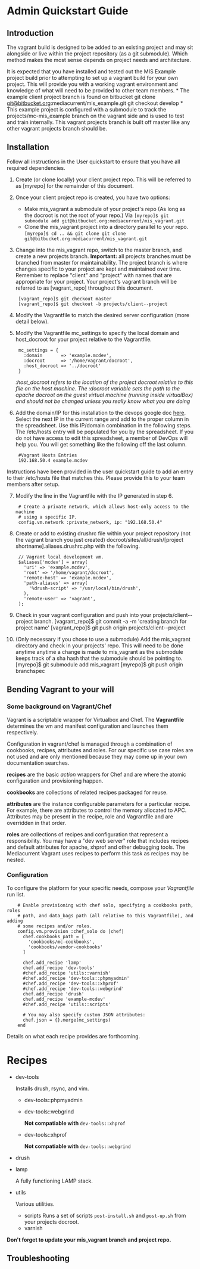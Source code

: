 # Admin Quickstart Guide

## Introduction

The vagrant build is designed to be added to an existing project and may sit
alongside or live within the project repository (as a git submodule). Which
method makes the most sense depends on project needs and architecture.

It is expected that you have installed and tested out the MIS Example project
build prior to attempting to set up a vagrant build for your own project. This
will provide you with a working vagrant environment and knowledge of what will
need to be provided to other team members.
    * The example client project branch is found on bitbucket
        git clone git@bitbucket.org:mediacurrent/mis_example.git
        git checkout develop
    * This example project is configured with a submodule to track the
      projects/mc-mis_example branch on the vagrant side and is used to test
      and train internally. This vagrant projects branch is built off master
      like any other vagrant projects branch should be.

## Installation

Follow all instructions in the User quickstart to ensure that you have all
required dependencies.

1. Create (or clone locally) your client project repo. This will be referred to
as [myrepo] for the remainder of this document.

2. Once your client project repo is created, you have two options:
    * Make mis_vagrant a submodule of your project's repo (As long as the
      docroot is not the root of your repo.) Via
      ```[myrepo]$ git submodule add git@bitbucket.org:mediacurrent/mis_vagrant.git```
    * Clone the mis_vagrant project into a directory parallel to your repo.
      ```[myrepo]$ cd .. && git clone git clone git@bitbucket.org:mediacurrent/mis_vagrant.git```

3. Change into the mis_vagrant repo, switch to the master branch, and
create a new projects branch. **Important:** all projects branches must be
branched from master for maintainability. The project branch is where changes
specific to your project are kept and maintained over time. Remember to replace
"client" and "project" with names that are appropriate for your project. Your
project's vagrant branch will be referred to as [vagrant_repo] throughout this
document.

        [vagrant_repo]$ git checkout master
        [vagrant_repo]$ git checkout -b projects/client--project

4. Modify the Vagrantfile to match the desired server configuration
(more detail below).

5. Modify the Vagrantfile mc_settings to specify the local domain and
host_docroot for your project relative to the Vagrantfile.

        mc_settings = {
          :domain       => 'example.mcdev',
          :docroot      => '/home/vagrant/docroot',
          :host_docroot => '../docroot'
        }

    *:host_docroot refers to the location of the project docroot relative to
    this file on the host machine. The :docroot variable sets the path to the
    apache docroot on the guest virtual machine (running inside virtualBox)
    and should not be changed unless you really know what you are doing*

6. Add the domain/IP for this installation to the devops google doc
[here](https://docs.google.com/a/mediacurrent.com/spreadsheet/ccc?key=0AuLhQk3Txl-JdFNGOGNEV0twcUlwR09tWkU1NVNMZnc&usp=sharing).
Select the next IP in the current range and add to the proper column in the
spreadsheet. Use this IP/domain combination in the following steps.
The /etc/hosts entry will be populated for you by the spreadsheet. If you do
not have access to edit this spreadsheet, a member of DevOps will help you.
You will get something like the following off the last column.

        #Vagrant Hosts Entries
        192.168.50.4 example.mcdev

Instructions have been provided in the user quickstart guide to add an entry
to their /etc/hosts file that matches this. Please provide this to your team
members after setup.

7. Modify the line in the Vagrantfile with the IP generated in step 6.

        # Create a private network, which allows host-only access to the machine
        # using a specific IP.
        config.vm.network :private_network, ip: "192.168.50.4"

8. Create or add to existing drushrc file within your project repository
(not the vagrant branch you just created)
docroot/sites/all/drush/[project shortname].aliases.drushrc.php with the
following.

        // Vagrant local development vm.
        $aliases['mcdev'] = array(
          'uri' => 'example.mcdev',
          'root' => '/home/vagrant/docroot',
          'remote-host' => 'example.mcdev',
          'path-aliases' => array(
            '%drush-script' => '/usr/local/bin/drush',
          ),
          'remote-user' => 'vagrant',
        );

9. Check in your vagrant configuration and push into your projects/client--project
branch.
        [vagrant_repo]$ git commit -a -m 'creating branch for project name'
        [vagrant_repo]$ git push origin projects/client--project

10. (Only necessary if you chose to use a submodule) Add the mis_vagrant
    directory and check in your projects' repo. This will need to be done anytime
    anytime a change is made to mis_vagrant as the submodule keeps track of a
    sha hash that the submodule should be pointing to.
        [myrepo]$ git submodule add mis_vagrant
        [myrepo]$ git push origin branchspec
        

## Bending Vagrant to your will

### Some background on Vagrant/Chef

Vagrant is a scriptable wrapper for Virtualbox and Chef. The **Vagrantfile**
determines the vm and manifest configuration and launches them respectively.

Configuration in vagrant/chef is managed through a combination of cookbooks,
recipes, attributes and roles. For our specific use case roles are not used
and are only mentioned because they may come up in your own documentation
searches.

**recipes**  are the basic *action* wrappers for Chef and are where the atomic
configuration and provisioning happen.

**cookbooks** are collections of related recipes packaged for reuse.

**attributes** are the instance configurable parameters for a particular
recipe. For example, there are attributes to control the memory allocated to
APC. Attributes may be present in the recipe, role and Vagrantfile and are
overridden in that order.

**roles** are collections of recipes and configuration that represent a
responsibility. You may have a "dev web server" role that includes recipes
and default attributes for apache, xhprof and other debugging tools. The
Mediacurrent Vagrant uses recipes to perform this task as recipes may be nested.

### Configuration

To configure the platform for your specific needs, compose your *Vagrantfile*
run list.


        # Enable provisioning with chef solo, specifying a cookbooks path, roles
        # path, and data_bags path (all relative to this Vagrantfile), and adding
        # some recipes and/or roles.
        config.vm.provision :chef_solo do |chef|
          chef.cookbooks_path = [
            'cookbooks/mc-cookbooks',
            'cookbooks/vendor-cookbooks'
          ]

          chef.add_recipe 'lamp'
          chef.add_recipe 'dev-tools'
          #chef.add_recipe 'utils::varnish'
          #chef.add_recipe 'dev-tools::phpmyadmin'
          #chef.add_recipe 'dev-tools::xhprof'
          #chef.add_recipe 'dev-tools::webgrind'
          chef.add_recipe 'drush'
          chef.add_recipe 'example-mcdev'
          #chef.add_recipe 'utils::scripts'

          # You may also specify custom JSON attributes:
          chef.json = {}.merge(mc_settings)
        end


Details on what each recipe provides are forthcoming.

# Recipes

* dev-tools

    Installs drush, rsync, and vim.

    - dev-tools::phpmyadmin
    - dev-tools::webgrind

      **Not compatiable with** ```dev-tools::xhprof```

    - dev-tools::xhprof

      **Not compatiable with** ```dev-tools::webgrind```

* drush
* lamp

    A fully functioning LAMP stack.

* utils

    Various utilities.

    - scripts
      Runs a set of scripts ```post-install.sh``` and ```post-up.sh``` from your
      projects docroot.
    - varnish

**Don't forget to update your mis_vagrant branch and project repo.**

## Troubleshooting

